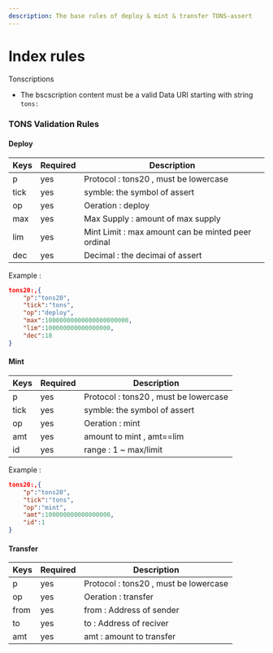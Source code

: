 ```yaml
---
description: The base rules of deploy & mint & transfer TONS-assert
---
```


# Index rules

Tonscriptions

* The bscscription content must be a valid Data URI starting with string  `tons:`

### TONS Validation Rules

#### Deploy



| Keys | Required | Description                                        |
| ---- | -------- | -------------------------------------------------- |
| p    | yes      | Protocol : tons20 , must be lowercase              |
| tick | yes      | symble: the symbol of assert                       |
| op   | yes      | Oeration : deploy                                  |
| max  | yes      | Max Supply : amount of max supply                  |
| lim  | yes      | Mint Limit : max amount can be minted peer ordinal |
| dec  | yes      | Decimal : the decimai of assert                    |

Example :&#x20;

```json
tons20:,{
    "p":"tons20",
    "tick":"tons",
    "op":"deploy",
    "max":10000000000000000000000,
    "lim":100000000000000000,
    "dec":18
}
```

#### Mint

| Keys | Required | Description                           |
| ---- | -------- | ------------------------------------- |
| p    | yes      | Protocol : tons20 , must be lowercase |
| tick | yes      | symble: the symbol of assert          |
| op   | yes      | Oeration : mint                       |
| amt  | yes      | amount to mint , amt==lim             |
| id   | yes      | range : 1 \~ max/limit                |

Example :&#x20;

```json
tons20:,{
    "p":"tons20",
    "tick":"tons",
    "op":"mint",
    "amt":100000000000000000,
    "id":1
}
```

#### Transfer

| Keys | Required | Description                           |
| ---- | -------- | ------------------------------------- |
| p    | yes      | Protocol : tons20 , must be lowercase |
| op   | yes      | Oeration : transfer                   |
| from | yes      | from : Address of sender              |
| to   | yes      | to : Address of reciver               |
| amt  | yes      | amt : amount to transfer              |

